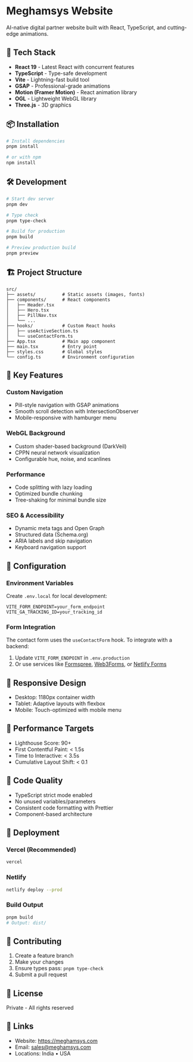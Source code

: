 # Meghamsys Website

AI-native digital partner website built with React, TypeScript, and cutting-edge animations.

## 🚀 Tech Stack

- **React 19** - Latest React with concurrent features
- **TypeScript** - Type-safe development
- **Vite** - Lightning-fast build tool
- **GSAP** - Professional-grade animations
- **Motion (Framer Motion)** - React animation library
- **OGL** - Lightweight WebGL library
- **Three.js** - 3D graphics

## 📦 Installation

```bash
# Install dependencies
pnpm install

# or with npm
npm install
```

## 🛠️ Development

```bash
# Start dev server
pnpm dev

# Type check
pnpm type-check

# Build for production
pnpm build

# Preview production build
pnpm preview
```

## 🏗️ Project Structure

```
src/
├── assets/          # Static assets (images, fonts)
├── components/      # React components
│   ├── Header.tsx
│   ├── Hero.tsx
│   ├── PillNav.tsx
│   └── ...
├── hooks/           # Custom React hooks
│   ├── useActiveSection.ts
│   └── useContactForm.ts
├── App.tsx          # Main app component
├── main.tsx         # Entry point
├── styles.css       # Global styles
└── config.ts        # Environment configuration
```

## 🎨 Key Features

### Custom Navigation
- Pill-style navigation with GSAP animations
- Smooth scroll detection with IntersectionObserver
- Mobile-responsive with hamburger menu

### WebGL Background
- Custom shader-based background (DarkVeil)
- CPPN neural network visualization
- Configurable hue, noise, and scanlines

### Performance
- Code splitting with lazy loading
- Optimized bundle chunking
- Tree-shaking for minimal bundle size

### SEO & Accessibility
- Dynamic meta tags and Open Graph
- Structured data (Schema.org)
- ARIA labels and skip navigation
- Keyboard navigation support

## 🔧 Configuration

### Environment Variables

Create `.env.local` for local development:

```env
VITE_FORM_ENDPOINT=your_form_endpoint
VITE_GA_TRACKING_ID=your_tracking_id
```

### Form Integration

The contact form uses the `useContactForm` hook. To integrate with a backend:

1. Update `VITE_FORM_ENDPOINT` in `.env.production`
2. Or use services like [Formspree](https://formspree.io), [Web3Forms](https://web3forms.com), or [Netlify Forms](https://www.netlify.com/products/forms/)

## 📱 Responsive Design

- Desktop: 1180px container width
- Tablet: Adaptive layouts with flexbox
- Mobile: Touch-optimized with mobile menu

## 🎯 Performance Targets

- Lighthouse Score: 90+
- First Contentful Paint: < 1.5s
- Time to Interactive: < 3.5s
- Cumulative Layout Shift: < 0.1

## 📝 Code Quality

- TypeScript strict mode enabled
- No unused variables/parameters
- Consistent code formatting with Prettier
- Component-based architecture

## 🚢 Deployment

### Vercel (Recommended)

```bash
vercel
```

### Netlify

```bash
netlify deploy --prod
```

### Build Output

```bash
pnpm build
# Output: dist/
```

## 🤝 Contributing

1. Create a feature branch
2. Make your changes
3. Ensure types pass: `pnpm type-check`
4. Submit a pull request

## 📄 License

Private - All rights reserved

## 🔗 Links

- Website: https://meghamsys.com
- Email: sales@meghamsys.com
- Locations: India • USA
